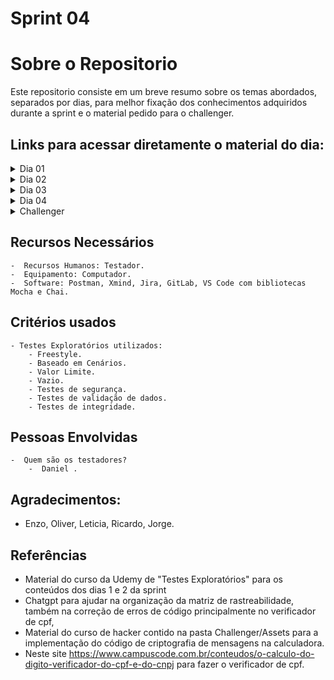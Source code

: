 # Sprint 04


# Sobre o Repositorio

Este repositorio consiste em um breve resumo sobre os temas abordados, separados por dias, para melhor 
fixação dos conhecimentos adquiridos durante a sprint e o material pedido para o challenger.

## Links para acessar diretamente o material do dia:

<details>
  <summary>Dia 01</summary>

  - [Testes Exploratórios.](https://gitlab.com/compass8112219/Sprints/-/blob/pb_sprint4/Sprint04/Dia01/TestesExplorat%C3%B3rios.md?ref_type=heads)
 
</details>

<details>
  <summary>Dia 02</summary>

  - [Testes Exploratórios parte 2.](https://gitlab.com/compass8112219/Sprints/-/blob/pb_sprint4/Sprint04/Dia02/EstrategiasTestes.md?ref_type=heads)
  
</details>

<details>
  <summary>Dia 03</summary>

  - [Curso Javascript.](https://gitlab.com/compass8112219/Sprints/-/tree/pb_sprint4/Sprint04/Dia03/Projetos%20javascript?ref_type=heads)
 
</details>
<details>
  <summary>Dia 04</summary>

  - [Mocha e Chai.](https://gitlab.com/compass8112219/Sprints/-/tree/pb_sprint4/Sprint04/Dia04/Mocha%20e%20Chai?ref_type=heads)

</details>

<details>
  <summary>Challenger</summary>

  - [Planejamento.](https://gitlab.com/compass8112219/Sprint01/-/blob/pb_sprint3/Sprint03/Challenge/Planejamento.md?ref_type=heads)
  - [Cenários.](https://gitlab.com/compass8112219/Sprint01/-/blob/pb_sprint3/Sprint03/Challenge/Cenarios.md?ref_type=heads)
  - [Mapa mental](https://gitlab.com/compass8112219/Sprint01/-/blob/pb_sprint3/Sprint03/Challenge/Assets/API%20Serverest.png?ref_type=heads)
  - [Material Postman](https://gitlab.com/compass8112219/Sprint01/-/blob/pb_sprint3/Sprint03/Challenge/Assets/serverest.postman_collection.json?ref_type=heads)
  
</details>

## Recursos Necessários
    -  Recursos Humanos: Testador.
    -  Equipamento: Computador.
    -  Software: Postman, Xmind, Jira, GitLab, VS Code com bibliotecas Mocha e Chai.

## Critérios usados
    - Testes Exploratórios utilizados:
        - Freestyle.
        - Baseado em Cenários.
        - Valor Limite.
        - Vazio.
        - Testes de segurança. 
        - Testes de validação de dados.
        - Testes de integridade.

## Pessoas Envolvidas
    -  Quem são os testadores?
        -  Daniel .

## Agradecimentos:
- Enzo, Oliver, Leticia, Ricardo, Jorge.

## Referências
- Material do curso da Udemy de "Testes Exploratórios" para os conteúdos dos dias 1 e 2 da sprint
- Chatgpt para ajudar na organização da matriz de rastreabilidade, também na correção de erros de código principalmente no verificador de cpf,
- Material do curso de hacker contido na pasta Challenger/Assets para a implementação do código de criptografia de mensagens na calculadora.
- Neste site https://www.campuscode.com.br/conteudos/o-calculo-do-digito-verificador-do-cpf-e-do-cnpj para fazer o verificador de cpf.


